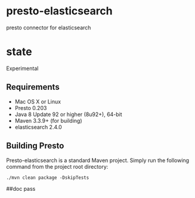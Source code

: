 # presto-elasticsearch
presto connector for elasticsearch

# state
Experimental

## Requirements

* Mac OS X or Linux
* Presto 0.203
* Java 8 Update 92 or higher (8u92+), 64-bit
* Maven 3.3.9+ (for building)
* elasticsearch 2.4.0
## Building Presto

Presto-elasticsearch is a standard Maven project. Simply run the following command from the project root directory:

    ./mvn clean package -DskipTests

##doc
pass